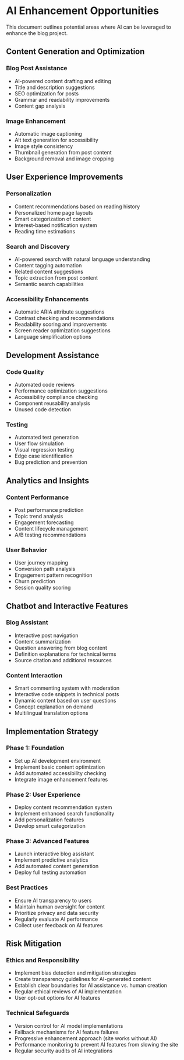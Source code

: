 # AI Enhancement Opportunities

This document outlines potential areas where AI can be leveraged to enhance the blog project.

## Content Generation and Optimization

### Blog Post Assistance

- AI-powered content drafting and editing
- Title and description suggestions
- SEO optimization for posts
- Grammar and readability improvements
- Content gap analysis

### Image Enhancement

- Automatic image captioning
- Alt text generation for accessibility
- Image style consistency
- Thumbnail generation from post content
- Background removal and image cropping

## User Experience Improvements

### Personalization

- Content recommendations based on reading history
- Personalized home page layouts
- Smart categorization of content
- Interest-based notification system
- Reading time estimations

### Search and Discovery

- AI-powered search with natural language understanding
- Content tagging automation
- Related content suggestions
- Topic extraction from post content
- Semantic search capabilities

### Accessibility Enhancements

- Automatic ARIA attribute suggestions
- Contrast checking and recommendations
- Readability scoring and improvements
- Screen reader optimization suggestions
- Language simplification options

## Development Assistance

### Code Quality

- Automated code reviews
- Performance optimization suggestions
- Accessibility compliance checking
- Component reusability analysis
- Unused code detection

### Testing

- Automated test generation
- User flow simulation
- Visual regression testing
- Edge case identification
- Bug prediction and prevention

## Analytics and Insights

### Content Performance

- Post performance prediction
- Topic trend analysis
- Engagement forecasting
- Content lifecycle management
- A/B testing recommendations

### User Behavior

- User journey mapping
- Conversion path analysis
- Engagement pattern recognition
- Churn prediction
- Session quality scoring

## Chatbot and Interactive Features

### Blog Assistant

- Interactive post navigation
- Content summarization
- Question answering from blog content
- Definition explanations for technical terms
- Source citation and additional resources

### Content Interaction

- Smart commenting system with moderation
- Interactive code snippets in technical posts
- Dynamic content based on user questions
- Concept explanation on demand
- Multilingual translation options

## Implementation Strategy

### Phase 1: Foundation

- Set up AI development environment
- Implement basic content optimization
- Add automated accessibility checking
- Integrate image enhancement features

### Phase 2: User Experience

- Deploy content recommendation system
- Implement enhanced search functionality
- Add personalization features
- Develop smart categorization

### Phase 3: Advanced Features

- Launch interactive blog assistant
- Implement predictive analytics
- Add automated content generation
- Deploy full testing automation

### Best Practices

- Ensure AI transparency to users
- Maintain human oversight for content
- Prioritize privacy and data security
- Regularly evaluate AI performance
- Collect user feedback on AI features

## Risk Mitigation

### Ethics and Responsibility

- Implement bias detection and mitigation strategies
- Create transparency guidelines for AI-generated content
- Establish clear boundaries for AI assistance vs. human creation
- Regular ethical reviews of AI implementation
- User opt-out options for AI features

### Technical Safeguards

- Version control for AI model implementations
- Fallback mechanisms for AI feature failures
- Progressive enhancement approach (site works without AI)
- Performance monitoring to prevent AI features from slowing the site
- Regular security audits of AI integrations
